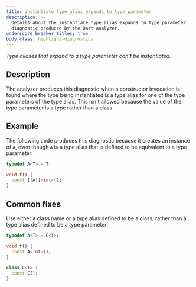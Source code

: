 ```yaml
---
title: instantiate_type_alias_expands_to_type_parameter
description: >-
  Details about the instantiate_type_alias_expands_to_type_parameter
  diagnostic produced by the Dart analyzer.
underscore_breaker_titles: true
body_class: highlight-diagnostics
---
```


_Type aliases that expand to a type parameter can't be instantiated._

## Description

The analyzer produces this diagnostic when a constructor invocation is
found where the type being instantiated is a type alias for one of the type
parameters of the type alias. This isn't allowed because the value of the
type parameter is a type rather than a class.

## Example

The following code produces this diagnostic because it creates an instance
of `A`, even though `A` is a type alias that is defined to be equivalent to
a type parameter:

```dart
typedef A<T> = T;

void f() {
  const [!A!]<int>();
}
```

## Common fixes

Use either a class name or a type alias defined to be a class, rather than
a type alias defined to be a type parameter:

```dart
typedef A<T> = C<T>;

void f() {
  const A<int>();
}

class C<T> {
  const C();
}
```
